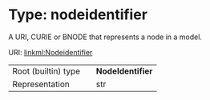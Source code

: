 
# Type: nodeidentifier

A URI, CURIE or BNODE that represents a node in a model.

URI: [linkml:Nodeidentifier](https://w3id.org/linkml/Nodeidentifier)

|  |  |  |
| --- | --- | --- |
| Root (builtin) type | | **NodeIdentifier** |
| Representation | | str |
